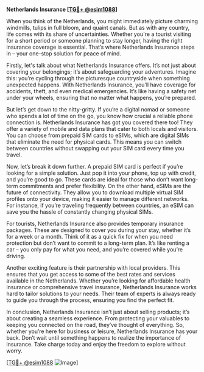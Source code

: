**Netherlands Insurance [[TG💪+ @esim1088](https://t.me/s/esim1088)]**

When you think of the Netherlands, you might immediately picture charming windmills, tulips in full bloom, and quaint canals. But as with any country, life comes with its share of uncertainties. Whether you're a tourist visiting for a short period or someone planning to stay longer, having the right insurance coverage is essential. That’s where Netherlands Insurance steps in – your one-stop solution for peace of mind.

Firstly, let's talk about what Netherlands Insurance offers. It’s not just about covering your belongings; it’s about safeguarding your adventures. Imagine this: you’re cycling through the picturesque countryside when something unexpected happens. With Netherlands Insurance, you’ll have coverage for accidents, theft, and even medical emergencies. It’s like having a safety net under your wheels, ensuring that no matter what happens, you’re prepared.

But let’s get down to the nitty-gritty. If you’re a digital nomad or someone who spends a lot of time on the go, you know how crucial a reliable phone connection is. Netherlands Insurance has got you covered there too! They offer a variety of mobile and data plans that cater to both locals and visitors. You can choose from prepaid SIM cards to eSIMs, which are digital SIMs that eliminate the need for physical cards. This means you can switch between countries without swapping out your SIM card every time you travel.

Now, let’s break it down further. A prepaid SIM card is perfect if you’re looking for a simple solution. Just pop it into your phone, top up with credit, and you’re good to go. These cards are ideal for those who don’t want long-term commitments and prefer flexibility. On the other hand, eSIMs are the future of connectivity. They allow you to download multiple virtual SIM profiles onto your device, making it easier to manage different networks. For instance, if you’re traveling frequently between countries, an eSIM can save you the hassle of constantly changing physical SIMs.

For tourists, Netherlands Insurance also provides temporary insurance packages. These are designed to cover you during your stay, whether it’s for a week or a month. Think of it as a quick fix for when you need protection but don’t want to commit to a long-term plan. It’s like renting a car – you only pay for what you need, and you’re covered while you’re driving.

Another exciting feature is their partnership with local providers. This ensures that you get access to some of the best rates and services available in the Netherlands. Whether you’re looking for affordable health insurance or comprehensive travel insurance, Netherlands Insurance works hard to tailor solutions to your needs. Their team of experts is always ready to guide you through the process, ensuring you find the perfect fit.

In conclusion, Netherlands Insurance isn’t just about selling products; it’s about creating a seamless experience. From protecting your valuables to keeping you connected on the road, they’ve thought of everything. So, whether you’re here for business or leisure, Netherlands Insurance has your back. Don’t wait until something happens to realize the importance of insurance. Take charge today and enjoy the freedom to explore without worry.

[[TG💪+ @esim1088](https://t.me/s/esim1088) ![Image](https://i.postimg.cc/Y0z9fWf4/image.png)]